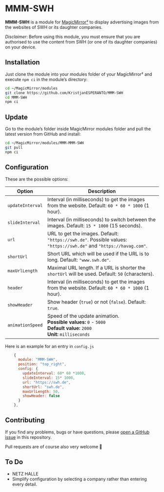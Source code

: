 # MMM-SWH

**MMM-SWH** is a module for [MagicMirror²](https://github.com/MagicMirrorOrg/MagicMirror) to display advertising images from the websites of SWH or its daughter companies.

_Disclaimer_: Before using this module, you must ensure that you are authorised to use the content from SWH (or one of its daughter companies) on your device.

## Installation

Just clone the module into your modules folder of your MagicMirror² and execute `npm ci` in the module’s directory:

```bash
cd ~/MagicMirror/modules
git clone https://github.com/KristjanESPERANTO/MMM-SWH
cd MMM-SWH
npm ci
```

## Update

Go to the module’s folder inside MagicMirror modules folder and pull the latest version from GitHub and install:

```bash
cd ~/MagicMirror/modules/MMM-MMM-SWH
git pull
npm ci
```

## Configuration

These are the possible options:

<!-- prettier-ignore-start -->
| Option            | Description                                                                                                        |
|-------------------|--------------------------------------------------------------------------------------------------------------------|
| `updateInterval`  | Interval (in milliseconds) to get the images from the website. Default: `60 * 60 * 1000` (1 hour).                 |
| `slideInterval`   | Interval (in milliseconds) to switch between the images. Default: `15 * 1000` (15 seconds).                        |
| `url`             | URL to get the images. Default: `"https://swh.de"`. Possible values: `"https://swh.de"` and `"https://havag.com"`. |
| `shortUrl`        | Short URL which will be used if the URL is to long. Default: `"www.swh.de"`.                                       |
| `maxUrlLength`    | Maximal URL length. If a URL is shorter the `shortUrl` will be used. Default: `50` (characters).                   |
| `header`          | Interval (in milliseconds) to get the images from the website. Default: `60 * 60 * 1000` (1 hour).                 |
| `showHeader`      | Show header (`true`) or not (`false`). Default: `true`.                                                            |
| `animationSpeed`  | Speed of the update animation.<br>**Possible values:** `0` - `5000`<br>**Default value:** `2000`<br>**Unit:** `milliseconds`|
<!-- prettier-ignore-end -->

Here is an example for an entry in `config.js`

```javascript
    {
      module: "MMM-SWH",
      position: "top_right",
      config: {
        updateInterval: 60* 60 *1000,
        slideInterval: 15* 1000,
        url: "https://swh.de",
        shortUrl: "swh.de",
        maxUrlLength: 50,
        showHeader: false
      }
    },
```

## Contributing

If you find any problems, bugs or have questions, please [open a GitHub issue](https://github.com/KristjanESPERANTO/MMM-SWH/issues) in this repository.

Pull requests are of course also very welcome 🙂

## To Do

- NETZ HALLE
- Simplify configuration by selecting a company rather than entering every detail.
